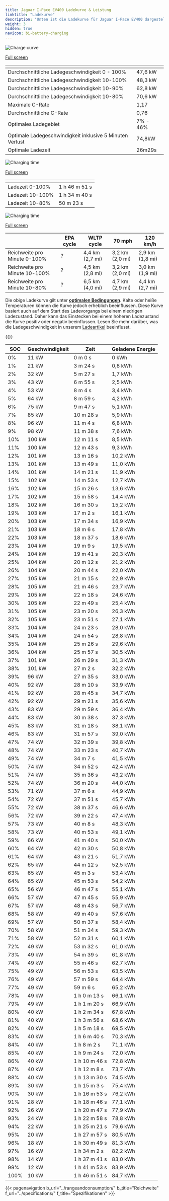 ```yaml
---
title: Jaguar I-Pace EV400 Ladekurve & Leistung
linktitle: "Ladekurve"
description: "Unten ist die Ladekurve für Jaguar I-Pace EV400 dargestellt, die die Ladegeschwindigkeit bei verschiedenen Batterieständen veranschaulicht. Zusätzlich bieten Diagramme für Reichweite und Zeit umfassende Details zur Ladeleistung."
weight: 3
hidden: true
navicon: bi-battery-charging
---
```

<!-- markdownlint-disable MD033 -->
<!-- markdownlint-disable MD010 -->
<img src="/images/nb-NO/models/jaguar/i-pace/i-pace_ev400/chargingcurve.svg" alt="Charge curve" class="img-fluid">

[Full screen](/images/nb-NO/models/jaguar/i-pace/i-pace_ev400/chargingcurve.svg)


<div class="table-responsive">
<table class="table table-striped border">
	<thead>
		<tr>
			<th>
			</th>
			<th>
			</th>
		</tr>
	</thead>
	<tbody>
		<tr>
			<td>
				Durchschnittliche Ladegeschwindigkeit 0 - 100%
			</td>
			<td>
				47,6 kW
			</td>
		</tr>
		<tr>
			<td>
				Durchschnittliche Ladegeschwindigkeit 10-100%
			</td>
			<td>
				48,3 kW
			</td>
		</tr>
		<tr>
			<td>
				Durchschnittliche Ladegeschwindigkeit 10-90%
			</td>
			<td>
				62,8 kW
			</td>
		</tr>
		<tr>
			<td>
				Durchschnittliche Ladegeschwindigkeit 10-80%
			</td>
			<td>
				70,6 kW
			</td>
		</tr>
		<tr>
			<td>
				Maximale C-Rate
			</td>
			<td>
				1,17
			</td>
		</tr>
		<tr>
			<td>
				Durchschnittliche C-Rate
			</td>
			<td>
				0,76
			</td>
		</tr>
		<tr>
			<td>
				Optimales Ladegebiet
			</td>
			<td>
				7% - 46%
			</td>
		</tr>
		<tr>
			<td>
				Optimale Ladegeschwindigkeit inklusive 5 Minuten Verlust
			</td>
			<td>
				74,8kW
			</td>
		</tr>
		<tr>
			<td>
				Optimale Ladezeit
			</td>
			<td>
				26m29s
			</td>
		</tr>
	</tbody>
</table>
</div>
<img src="/images/nb-NO/models/jaguar/i-pace/i-pace_ev400/chargingtime.svg" alt="Charging time" class="img-fluid">

[Full screen](/images/nb-NO/models/jaguar/i-pace/i-pace_ev400/chargingtime.svg)
<div class="table-responsive">
<table class="table table-striped border">
	<thead>
		<tr>
			<th>
			</th>
			<th>
			</th>
		</tr>
	</thead>
	<tbody>
		<tr>
			<td>
				Ladezeit 0-100%
			</td>
			<td>
				1 h 46 m 51 s
			</td>
		</tr>
		<tr>
			<td>
				Ladezeit 10-100%
			</td>
			<td>
				1 h 34 m 40 s
			</td>
		</tr>
		<tr>
			<td>
				Ladezeit 10-80%
			</td>
			<td>
				 50 m 23 s
			</td>
		</tr>
	</tbody>
</table>
</div>
<img src="/images/nb-NO/models/jaguar/i-pace/i-pace_ev400/chargerangespeed.svg" alt="Charging time" class="img-fluid">

[Full screen](/images/nb-NO/models/jaguar/i-pace/i-pace_ev400/chargerangespeed.svg)
<div class="table-responsive">
<table class="table table-striped border">
	<thead>
		<tr>
			<th>
			</th>
			<th>
				EPA cycle
			</th>
			<th>
				WLTP cycle
			</th>
			<th>
				70 mph
			</th>
			<th>
				120 km/h
			</th>
		</tr>
	</thead>
	<tbody>
		<tr>
			<td>
				Reichweite pro Minute 0-100%
			</td>
			<td>
				?
			</td>
			<td>
				4,4 km (2,7 mi)
			</td>
			<td>
				3,2 km (2,0 mi)
			</td>
			<td>
				2,9 km (1,8 mi)
			</td>
		</tr>
		<tr>
			<td>
				Reichweite pro Minute 10-100%
			</td>
			<td>
				?
			</td>
			<td>
				4,5 km (2,8 mi)
			</td>
			<td>
				3,2 km (2,0 mi)
			</td>
			<td>
				3,0 km (1,9 mi)
			</td>
		</tr>
		<tr>
			<td>
				Reichweite pro Minute 10-80%
			</td>
			<td>
				?
			</td>
			<td>
				6,5 km (4,0 mi)
			</td>
			<td>
				4,7 km (2,9 mi)
			</td>
			<td>
				4,4 km (2,7 mi)
			</td>
		</tr>
	</tbody>
</table>
</div>


Die obige Ladekurve gilt unter **[optimalen Bedingungen](../../../../../technology/battery/charging/#temperature)**. Kalte oder heiße Temperaturen können die Kurve jedoch erheblich beeinflussen. Diese Kurve basiert auch auf dem Start des Ladevorgangs bei einem niedrigen Ladezustand. Daher kann das Einstecken bei einem höheren Ladezustand die Kurve positiv oder negativ beeinflussen. Lesen Sie mehr darüber, was die Ladegeschwindigkeit in unserem [Ladeartikel](../../../../../technology/battery/charging/) beeinflusst.


{{<evkxdisplayaddarticle />}}
<div class="table-responsive">
<table class="table table-striped border">
	<thead>
		<tr>
			<th>
				SOC
			</th>
			<th>
				Geschwindigkeit
			</th>
			<th>
				Zeit
			</th>
			<th>
				Geladene Energie
			</th>
		</tr>
	</thead>
	<tbody>
		<tr>
			<td>
				0%
			</td>
			<td>
				11 kW
			</td>
			<td>
				 0 m 0 s
			</td>
			<td>
				0 kWh
			</td>
		</tr>
		<tr>
			<td>
				1%
			</td>
			<td>
				21 kW
			</td>
			<td>
				 3 m 24 s
			</td>
			<td>
				0,8 kWh
			</td>
		</tr>
		<tr>
			<td>
				2%
			</td>
			<td>
				32 kW
			</td>
			<td>
				 5 m 27 s
			</td>
			<td>
				1,7 kWh
			</td>
		</tr>
		<tr>
			<td>
				3%
			</td>
			<td>
				43 kW
			</td>
			<td>
				 6 m 55 s
			</td>
			<td>
				2,5 kWh
			</td>
		</tr>
		<tr>
			<td>
				4%
			</td>
			<td>
				53 kW
			</td>
			<td>
				 8 m 4 s
			</td>
			<td>
				3,4 kWh
			</td>
		</tr>
		<tr>
			<td>
				5%
			</td>
			<td>
				64 kW
			</td>
			<td>
				 8 m 59 s
			</td>
			<td>
				4,2 kWh
			</td>
		</tr>
		<tr>
			<td>
				6%
			</td>
			<td>
				75 kW
			</td>
			<td>
				 9 m 47 s
			</td>
			<td>
				5,1 kWh
			</td>
		</tr>
		<tr>
			<td>
				7%
			</td>
			<td>
				85 kW
			</td>
			<td>
				 10 m 28 s
			</td>
			<td>
				5,9 kWh
			</td>
		</tr>
		<tr>
			<td>
				8%
			</td>
			<td>
				96 kW
			</td>
			<td>
				 11 m 4 s
			</td>
			<td>
				6,8 kWh
			</td>
		</tr>
		<tr>
			<td>
				9%
			</td>
			<td>
				98 kW
			</td>
			<td>
				 11 m 38 s
			</td>
			<td>
				7,6 kWh
			</td>
		</tr>
		<tr>
			<td>
				10%
			</td>
			<td>
				100 kW
			</td>
			<td>
				 12 m 11 s
			</td>
			<td>
				8,5 kWh
			</td>
		</tr>
		<tr>
			<td>
				11%
			</td>
			<td>
				100 kW
			</td>
			<td>
				 12 m 43 s
			</td>
			<td>
				9,3 kWh
			</td>
		</tr>
		<tr>
			<td>
				12%
			</td>
			<td>
				101 kW
			</td>
			<td>
				 13 m 16 s
			</td>
			<td>
				10,2 kWh
			</td>
		</tr>
		<tr>
			<td>
				13%
			</td>
			<td>
				101 kW
			</td>
			<td>
				 13 m 49 s
			</td>
			<td>
				11,0 kWh
			</td>
		</tr>
		<tr>
			<td>
				14%
			</td>
			<td>
				101 kW
			</td>
			<td>
				 14 m 21 s
			</td>
			<td>
				11,9 kWh
			</td>
		</tr>
		<tr>
			<td>
				15%
			</td>
			<td>
				102 kW
			</td>
			<td>
				 14 m 53 s
			</td>
			<td>
				12,7 kWh
			</td>
		</tr>
		<tr>
			<td>
				16%
			</td>
			<td>
				102 kW
			</td>
			<td>
				 15 m 26 s
			</td>
			<td>
				13,6 kWh
			</td>
		</tr>
		<tr>
			<td>
				17%
			</td>
			<td>
				102 kW
			</td>
			<td>
				 15 m 58 s
			</td>
			<td>
				14,4 kWh
			</td>
		</tr>
		<tr>
			<td>
				18%
			</td>
			<td>
				102 kW
			</td>
			<td>
				 16 m 30 s
			</td>
			<td>
				15,2 kWh
			</td>
		</tr>
		<tr>
			<td>
				19%
			</td>
			<td>
				103 kW
			</td>
			<td>
				 17 m 2 s
			</td>
			<td>
				16,1 kWh
			</td>
		</tr>
		<tr>
			<td>
				20%
			</td>
			<td>
				103 kW
			</td>
			<td>
				 17 m 34 s
			</td>
			<td>
				16,9 kWh
			</td>
		</tr>
		<tr>
			<td>
				21%
			</td>
			<td>
				103 kW
			</td>
			<td>
				 18 m 6 s
			</td>
			<td>
				17,8 kWh
			</td>
		</tr>
		<tr>
			<td>
				22%
			</td>
			<td>
				103 kW
			</td>
			<td>
				 18 m 37 s
			</td>
			<td>
				18,6 kWh
			</td>
		</tr>
		<tr>
			<td>
				23%
			</td>
			<td>
				104 kW
			</td>
			<td>
				 19 m 9 s
			</td>
			<td>
				19,5 kWh
			</td>
		</tr>
		<tr>
			<td>
				24%
			</td>
			<td>
				104 kW
			</td>
			<td>
				 19 m 41 s
			</td>
			<td>
				20,3 kWh
			</td>
		</tr>
		<tr>
			<td>
				25%
			</td>
			<td>
				104 kW
			</td>
			<td>
				 20 m 12 s
			</td>
			<td>
				21,2 kWh
			</td>
		</tr>
		<tr>
			<td>
				26%
			</td>
			<td>
				104 kW
			</td>
			<td>
				 20 m 44 s
			</td>
			<td>
				22,0 kWh
			</td>
		</tr>
		<tr>
			<td>
				27%
			</td>
			<td>
				105 kW
			</td>
			<td>
				 21 m 15 s
			</td>
			<td>
				22,9 kWh
			</td>
		</tr>
		<tr>
			<td>
				28%
			</td>
			<td>
				105 kW
			</td>
			<td>
				 21 m 46 s
			</td>
			<td>
				23,7 kWh
			</td>
		</tr>
		<tr>
			<td>
				29%
			</td>
			<td>
				105 kW
			</td>
			<td>
				 22 m 18 s
			</td>
			<td>
				24,6 kWh
			</td>
		</tr>
		<tr>
			<td>
				30%
			</td>
			<td>
				105 kW
			</td>
			<td>
				 22 m 49 s
			</td>
			<td>
				25,4 kWh
			</td>
		</tr>
		<tr>
			<td>
				31%
			</td>
			<td>
				105 kW
			</td>
			<td>
				 23 m 20 s
			</td>
			<td>
				26,3 kWh
			</td>
		</tr>
		<tr>
			<td>
				32%
			</td>
			<td>
				105 kW
			</td>
			<td>
				 23 m 51 s
			</td>
			<td>
				27,1 kWh
			</td>
		</tr>
		<tr>
			<td>
				33%
			</td>
			<td>
				104 kW
			</td>
			<td>
				 24 m 23 s
			</td>
			<td>
				28,0 kWh
			</td>
		</tr>
		<tr>
			<td>
				34%
			</td>
			<td>
				104 kW
			</td>
			<td>
				 24 m 54 s
			</td>
			<td>
				28,8 kWh
			</td>
		</tr>
		<tr>
			<td>
				35%
			</td>
			<td>
				104 kW
			</td>
			<td>
				 25 m 26 s
			</td>
			<td>
				29,6 kWh
			</td>
		</tr>
		<tr>
			<td>
				36%
			</td>
			<td>
				104 kW
			</td>
			<td>
				 25 m 57 s
			</td>
			<td>
				30,5 kWh
			</td>
		</tr>
		<tr>
			<td>
				37%
			</td>
			<td>
				101 kW
			</td>
			<td>
				 26 m 29 s
			</td>
			<td>
				31,3 kWh
			</td>
		</tr>
		<tr>
			<td>
				38%
			</td>
			<td>
				101 kW
			</td>
			<td>
				 27 m 2 s
			</td>
			<td>
				32,2 kWh
			</td>
		</tr>
		<tr>
			<td>
				39%
			</td>
			<td>
				96 kW
			</td>
			<td>
				 27 m 35 s
			</td>
			<td>
				33,0 kWh
			</td>
		</tr>
		<tr>
			<td>
				40%
			</td>
			<td>
				92 kW
			</td>
			<td>
				 28 m 10 s
			</td>
			<td>
				33,9 kWh
			</td>
		</tr>
		<tr>
			<td>
				41%
			</td>
			<td>
				92 kW
			</td>
			<td>
				 28 m 45 s
			</td>
			<td>
				34,7 kWh
			</td>
		</tr>
		<tr>
			<td>
				42%
			</td>
			<td>
				92 kW
			</td>
			<td>
				 29 m 21 s
			</td>
			<td>
				35,6 kWh
			</td>
		</tr>
		<tr>
			<td>
				43%
			</td>
			<td>
				83 kW
			</td>
			<td>
				 29 m 59 s
			</td>
			<td>
				36,4 kWh
			</td>
		</tr>
		<tr>
			<td>
				44%
			</td>
			<td>
				83 kW
			</td>
			<td>
				 30 m 38 s
			</td>
			<td>
				37,3 kWh
			</td>
		</tr>
		<tr>
			<td>
				45%
			</td>
			<td>
				83 kW
			</td>
			<td>
				 31 m 18 s
			</td>
			<td>
				38,1 kWh
			</td>
		</tr>
		<tr>
			<td>
				46%
			</td>
			<td>
				83 kW
			</td>
			<td>
				 31 m 57 s
			</td>
			<td>
				39,0 kWh
			</td>
		</tr>
		<tr>
			<td>
				47%
			</td>
			<td>
				74 kW
			</td>
			<td>
				 32 m 39 s
			</td>
			<td>
				39,8 kWh
			</td>
		</tr>
		<tr>
			<td>
				48%
			</td>
			<td>
				74 kW
			</td>
			<td>
				 33 m 23 s
			</td>
			<td>
				40,7 kWh
			</td>
		</tr>
		<tr>
			<td>
				49%
			</td>
			<td>
				74 kW
			</td>
			<td>
				 34 m 7 s
			</td>
			<td>
				41,5 kWh
			</td>
		</tr>
		<tr>
			<td>
				50%
			</td>
			<td>
				74 kW
			</td>
			<td>
				 34 m 52 s
			</td>
			<td>
				42,4 kWh
			</td>
		</tr>
		<tr>
			<td>
				51%
			</td>
			<td>
				74 kW
			</td>
			<td>
				 35 m 36 s
			</td>
			<td>
				43,2 kWh
			</td>
		</tr>
		<tr>
			<td>
				52%
			</td>
			<td>
				74 kW
			</td>
			<td>
				 36 m 20 s
			</td>
			<td>
				44,0 kWh
			</td>
		</tr>
		<tr>
			<td>
				53%
			</td>
			<td>
				71 kW
			</td>
			<td>
				 37 m 6 s
			</td>
			<td>
				44,9 kWh
			</td>
		</tr>
		<tr>
			<td>
				54%
			</td>
			<td>
				72 kW
			</td>
			<td>
				 37 m 51 s
			</td>
			<td>
				45,7 kWh
			</td>
		</tr>
		<tr>
			<td>
				55%
			</td>
			<td>
				72 kW
			</td>
			<td>
				 38 m 37 s
			</td>
			<td>
				46,6 kWh
			</td>
		</tr>
		<tr>
			<td>
				56%
			</td>
			<td>
				72 kW
			</td>
			<td>
				 39 m 22 s
			</td>
			<td>
				47,4 kWh
			</td>
		</tr>
		<tr>
			<td>
				57%
			</td>
			<td>
				73 kW
			</td>
			<td>
				 40 m 8 s
			</td>
			<td>
				48,3 kWh
			</td>
		</tr>
		<tr>
			<td>
				58%
			</td>
			<td>
				73 kW
			</td>
			<td>
				 40 m 53 s
			</td>
			<td>
				49,1 kWh
			</td>
		</tr>
		<tr>
			<td>
				59%
			</td>
			<td>
				66 kW
			</td>
			<td>
				 41 m 40 s
			</td>
			<td>
				50,0 kWh
			</td>
		</tr>
		<tr>
			<td>
				60%
			</td>
			<td>
				64 kW
			</td>
			<td>
				 42 m 30 s
			</td>
			<td>
				50,8 kWh
			</td>
		</tr>
		<tr>
			<td>
				61%
			</td>
			<td>
				64 kW
			</td>
			<td>
				 43 m 21 s
			</td>
			<td>
				51,7 kWh
			</td>
		</tr>
		<tr>
			<td>
				62%
			</td>
			<td>
				65 kW
			</td>
			<td>
				 44 m 12 s
			</td>
			<td>
				52,5 kWh
			</td>
		</tr>
		<tr>
			<td>
				63%
			</td>
			<td>
				65 kW
			</td>
			<td>
				 45 m 3 s
			</td>
			<td>
				53,4 kWh
			</td>
		</tr>
		<tr>
			<td>
				64%
			</td>
			<td>
				65 kW
			</td>
			<td>
				 45 m 53 s
			</td>
			<td>
				54,2 kWh
			</td>
		</tr>
		<tr>
			<td>
				65%
			</td>
			<td>
				56 kW
			</td>
			<td>
				 46 m 47 s
			</td>
			<td>
				55,1 kWh
			</td>
		</tr>
		<tr>
			<td>
				66%
			</td>
			<td>
				57 kW
			</td>
			<td>
				 47 m 45 s
			</td>
			<td>
				55,9 kWh
			</td>
		</tr>
		<tr>
			<td>
				67%
			</td>
			<td>
				57 kW
			</td>
			<td>
				 48 m 43 s
			</td>
			<td>
				56,7 kWh
			</td>
		</tr>
		<tr>
			<td>
				68%
			</td>
			<td>
				58 kW
			</td>
			<td>
				 49 m 40 s
			</td>
			<td>
				57,6 kWh
			</td>
		</tr>
		<tr>
			<td>
				69%
			</td>
			<td>
				57 kW
			</td>
			<td>
				 50 m 37 s
			</td>
			<td>
				58,4 kWh
			</td>
		</tr>
		<tr>
			<td>
				70%
			</td>
			<td>
				58 kW
			</td>
			<td>
				 51 m 34 s
			</td>
			<td>
				59,3 kWh
			</td>
		</tr>
		<tr>
			<td>
				71%
			</td>
			<td>
				58 kW
			</td>
			<td>
				 52 m 31 s
			</td>
			<td>
				60,1 kWh
			</td>
		</tr>
		<tr>
			<td>
				72%
			</td>
			<td>
				49 kW
			</td>
			<td>
				 53 m 32 s
			</td>
			<td>
				61,0 kWh
			</td>
		</tr>
		<tr>
			<td>
				73%
			</td>
			<td>
				49 kW
			</td>
			<td>
				 54 m 39 s
			</td>
			<td>
				61,8 kWh
			</td>
		</tr>
		<tr>
			<td>
				74%
			</td>
			<td>
				49 kW
			</td>
			<td>
				 55 m 46 s
			</td>
			<td>
				62,7 kWh
			</td>
		</tr>
		<tr>
			<td>
				75%
			</td>
			<td>
				49 kW
			</td>
			<td>
				 56 m 53 s
			</td>
			<td>
				63,5 kWh
			</td>
		</tr>
		<tr>
			<td>
				76%
			</td>
			<td>
				49 kW
			</td>
			<td>
				 57 m 59 s
			</td>
			<td>
				64,4 kWh
			</td>
		</tr>
		<tr>
			<td>
				77%
			</td>
			<td>
				49 kW
			</td>
			<td>
				 59 m 6 s
			</td>
			<td>
				65,2 kWh
			</td>
		</tr>
		<tr>
			<td>
				78%
			</td>
			<td>
				49 kW
			</td>
			<td>
				1 h 0 m 13 s
			</td>
			<td>
				66,1 kWh
			</td>
		</tr>
		<tr>
			<td>
				79%
			</td>
			<td>
				49 kW
			</td>
			<td>
				1 h 1 m 20 s
			</td>
			<td>
				66,9 kWh
			</td>
		</tr>
		<tr>
			<td>
				80%
			</td>
			<td>
				40 kW
			</td>
			<td>
				1 h 2 m 34 s
			</td>
			<td>
				67,8 kWh
			</td>
		</tr>
		<tr>
			<td>
				81%
			</td>
			<td>
				40 kW
			</td>
			<td>
				1 h 3 m 56 s
			</td>
			<td>
				68,6 kWh
			</td>
		</tr>
		<tr>
			<td>
				82%
			</td>
			<td>
				40 kW
			</td>
			<td>
				1 h 5 m 18 s
			</td>
			<td>
				69,5 kWh
			</td>
		</tr>
		<tr>
			<td>
				83%
			</td>
			<td>
				40 kW
			</td>
			<td>
				1 h 6 m 40 s
			</td>
			<td>
				70,3 kWh
			</td>
		</tr>
		<tr>
			<td>
				84%
			</td>
			<td>
				40 kW
			</td>
			<td>
				1 h 8 m 2 s
			</td>
			<td>
				71,1 kWh
			</td>
		</tr>
		<tr>
			<td>
				85%
			</td>
			<td>
				40 kW
			</td>
			<td>
				1 h 9 m 24 s
			</td>
			<td>
				72,0 kWh
			</td>
		</tr>
		<tr>
			<td>
				86%
			</td>
			<td>
				40 kW
			</td>
			<td>
				1 h 10 m 46 s
			</td>
			<td>
				72,8 kWh
			</td>
		</tr>
		<tr>
			<td>
				87%
			</td>
			<td>
				40 kW
			</td>
			<td>
				1 h 12 m 8 s
			</td>
			<td>
				73,7 kWh
			</td>
		</tr>
		<tr>
			<td>
				88%
			</td>
			<td>
				40 kW
			</td>
			<td>
				1 h 13 m 30 s
			</td>
			<td>
				74,5 kWh
			</td>
		</tr>
		<tr>
			<td>
				89%
			</td>
			<td>
				30 kW
			</td>
			<td>
				1 h 15 m 3 s
			</td>
			<td>
				75,4 kWh
			</td>
		</tr>
		<tr>
			<td>
				90%
			</td>
			<td>
				30 kW
			</td>
			<td>
				1 h 16 m 53 s
			</td>
			<td>
				76,2 kWh
			</td>
		</tr>
		<tr>
			<td>
				91%
			</td>
			<td>
				28 kW
			</td>
			<td>
				1 h 18 m 46 s
			</td>
			<td>
				77,1 kWh
			</td>
		</tr>
		<tr>
			<td>
				92%
			</td>
			<td>
				26 kW
			</td>
			<td>
				1 h 20 m 47 s
			</td>
			<td>
				77,9 kWh
			</td>
		</tr>
		<tr>
			<td>
				93%
			</td>
			<td>
				24 kW
			</td>
			<td>
				1 h 22 m 58 s
			</td>
			<td>
				78,8 kWh
			</td>
		</tr>
		<tr>
			<td>
				94%
			</td>
			<td>
				22 kW
			</td>
			<td>
				1 h 25 m 21 s
			</td>
			<td>
				79,6 kWh
			</td>
		</tr>
		<tr>
			<td>
				95%
			</td>
			<td>
				20 kW
			</td>
			<td>
				1 h 27 m 57 s
			</td>
			<td>
				80,5 kWh
			</td>
		</tr>
		<tr>
			<td>
				96%
			</td>
			<td>
				18 kW
			</td>
			<td>
				1 h 30 m 49 s
			</td>
			<td>
				81,3 kWh
			</td>
		</tr>
		<tr>
			<td>
				97%
			</td>
			<td>
				16 kW
			</td>
			<td>
				1 h 34 m 2 s
			</td>
			<td>
				82,2 kWh
			</td>
		</tr>
		<tr>
			<td>
				98%
			</td>
			<td>
				14 kW
			</td>
			<td>
				1 h 37 m 41 s
			</td>
			<td>
				83,0 kWh
			</td>
		</tr>
		<tr>
			<td>
				99%
			</td>
			<td>
				12 kW
			</td>
			<td>
				1 h 41 m 53 s
			</td>
			<td>
				83,9 kWh
			</td>
		</tr>
		<tr>
			<td>
				100%
			</td>
			<td>
				10 kW
			</td>
			<td>
				1 h 46 m 51 s
			</td>
			<td>
				84,7 kWh
			</td>
		</tr>
	</tbody>
</table>
</div>


{{< pagenavigation b_url="../rangeandconsumption/" b_title="Reichweite" f_url="../specifications/" f_title="Spezifikationen" >}}
